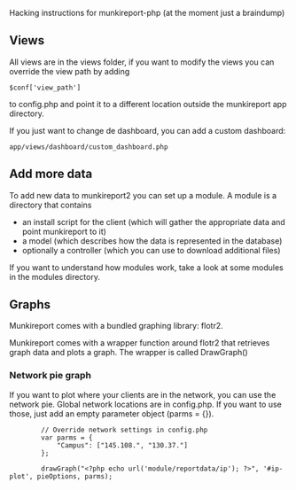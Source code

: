 Hacking instructions for munkireport-php (at the moment just a braindump)

## Views

All views are in the views folder, if you want to modify the views you can override the view path by adding

	$conf['view_path']
  
to config.php and point it to a different location outside the munkireport app directory.

If you just want to change de dashboard, you can add a custom dashboard:

	app/views/dashboard/custom_dashboard.php

## Add more data

To add new data to munkireport2 you can set up a module. A module is a directory that contains 
* an install script for the client (which will gather the appropriate data and point munkireport to it)
* a model (which describes how the data is represented in the database)
* optionally a controller (which you can use to download additional files)

If you want to understand how modules work, take a look at some modules in the modules directory.

## Graphs

Munkireport comes with a bundled graphing library: flotr2.

Munkireport comes with a wrapper function around flotr2 that retrieves graph data and plots a graph. The wrapper is called DrawGraph()

### Network pie graph

If you want to plot where your clients are in the network, you can use the network pie. Global network locations are in config.php.
If you want to use those, just add an empty parameter object (parms = {}). 

			// Override network settings in config.php
			var parms = { 
				"Campus": ["145.108.", "130.37."]
			};

			drawGraph("<?php echo url('module/reportdata/ip'); ?>", '#ip-plot', pieOptions, parms);



